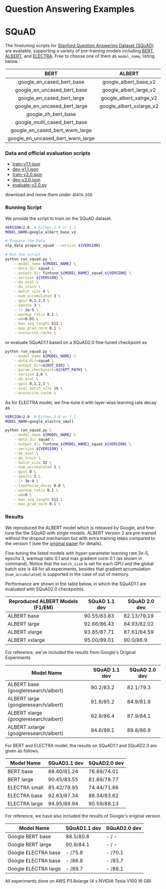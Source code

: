 # Question Answering Examples

# SQuAD
The finetuning scripts for [Stanford Question Answering Dataset (SQuAD)](https://rajpurkar.github.io/SQuAD-explorer/) are available,
supporting a variety of pre-training models including [BERT](https://github.com/google-research/electra), [ALBERT](https://github.com/google-research/albert),
and [ELECTRA](https://github.com/google-research/bert). Free to choose one of them as `model_name`, listing below.

|               BERT               |          ALBERT          |        ELECTRA       |
|:--------------------------------:|:------------------------:|:--------------------:|
| google_en_cased_bert_base        | google_albert_base_v2    | google_electra_small |
| google_en_uncased_bert_base      | google_albert_large_v2   | google_electra_base  |
| google_en_cased_bert_large       | google_albert_xalrge_v2  | google_electra_large |
| google_en_uncased_bert_large     | google_albert_xxlarge_v2 |                      |
| google_zh_bert_base              |                          |                      |
| google_multi_cased_bert_base     |                          |                      |
| google_en_cased_bert_wwm_large   |                          |                      |
| google_en_uncased_bert_wwm_large |                          |                      |

### Data and official evaluation scripts

*   [train-v1.1.json](https://rajpurkar.github.io/SQuAD-explorer/dataset/train-v1.1.json)
*   [dev-v1.1.json](https://rajpurkar.github.io/SQuAD-explorer/dataset/dev-v1.1.json)
*   [train-v2.0.json](https://rajpurkar.github.io/SQuAD-explorer/dataset/train-v2.0.json)
*   [dev-v2.0.json](https://rajpurkar.github.io/SQuAD-explorer/dataset/dev-v2.0.json)
*   [evaluate-v2.0.py](https://worksheets.codalab.org/rest/bundles/0x6b567e1cf2e041ec80d7098f031c5c9e/contents/blob/)

download and move them under `$DATA_DIR`

### Running Script
We provide the script to train on the SQuAD dataset.

```bash
VERSION=2.0  # Either 2.0 or 1.1
MODEL_NAME=google_albert_base_v2

# Prepare the Data
nlp_data prepare_squad --version ${VERSION}

# Run the script
python run_squad.py \
    --model_name ${MODEL_NAME} \
    --data_dir squad \
    --output_dir fintune_${MODEL_NAME}_squad_${VERSION} \
    --version ${VERSION} \
    --do_eval \
    --do_train \
    --batch_size 4 \
    --num_accumulated 3 \
    --gpus 0,1,2,3 \
    --epochs 3 \
    --lr 2e-5 \
    --warmup_ratio 0.1 \
    --wd=0.01 \
    --max_seq_length 512 \
    --max_grad_norm 0.1 \
    --overwrite_cache \
```
or evaluate SQuAD1.1 based on a SQuAD2.0 fine-tuned checkpoint as

```bash
python run_squad.py \
    --model_name ${MODEL_NAME} \
    --data_dir=squad \
    --output_dir=${OUT_DIR} \
    --param_checkpoint=${CKPT_PATH} \
    --version 2.0 \
    --do_eval \
    --gpus 0,1,2,3 \
    --eval_batch_size 16 \
    --overwrite_cache \
```

As for ELECTRA model, we fine-tune it with layer-wise learning rate decay as

```bash
VERSION=2.0  # Either 2.0 or 1.1
MODEL_NAME=google_electra_small

python run_squad.py \
    --model_name ${MODEL_NAME} \
    --data_dir squad \
    --output_dir fintune_${MODEL_NAME}_squad_${VERSION} \
    --version ${VERSION} \
    --do_eval \
    --do_train \
    --batch_size 32 \
    --num_accumulated 1 \
    --gpus 0 \
    --epochs 2 \
    --lr 3e-4 \
    --layerwise_decay 0.8 \
    --warmup_ratio 0.1 \
    --wd=0 \
    --max_seq_length 512 \
    --max_grad_norm 0.1 \
```


### Results
We reproduced the ALBERT model which is released by Google, and fine-tune the the SQuAD with single models. ALBERT Version 2 are pre-trained without the dropout mechanism but with extra training steps compared to the version 1 (see the [original paper](https://arxiv.org/abs/1909.11942) for details).

Fine-tuning the listed models with hyper-parameter learning rate 2e-5, epochs 3, warmup ratio 0.1 and max gradient norm 0.1 (as shown in command). Notice that the `batch_size` is set for each GPU and the global batch size is 48 for all experiments, besides that gradient accumulation (`num_accumulated`) is supported in the case of out of memory.

Performance are shown in the table below, in which the SQuAD1.1 are evaluated with SQuAD2.0 checkpoints.

|Reproduced ALBERT Models (F1/EM)  | SQuAD 1.1 dev | SQuAD 2.0 dev |
|----------------------------------|---------------|---------------|
|ALBERT base                       | 90.55/83.83   | 82.13/79.19   |
|ALBERT large                      | 92.66/86.43   | 84.93/82.02   |
|ALBERT xlarge                     | 93.85/87.71   | 87.61/84.59   |
|ALBERT xxlarge                    | 95.00/89.01   | 90.0/86.9     |

For reference, we've included the results from Google's Original Experiments

| Model Name | SQuAD 1.1 dev | SQuAD 2.0 dev|
|------------|---------------|--------------|
|ALBERT base (googleresearch/albert)    | 90.2/83.2     | 82.1/79.3    |
|ALBERT large (googleresearch/albert)   | 91.8/85.2     | 84.9/81.8    |
|ALBERT xlarge (googleresearch/albert)  | 92.9/86.4     | 87.9/84.1    |
|ALBERT xxlarge (googleresearch/albert) | 94.6/89.1     | 89.8/86.9    |

For BERT and ELECTRA model, the results on SQuAD1.1 and SQuAD2.0 are given as follows.

| Model Name    | SQuAD1.1 dev  | SQuAD2.0 dev |
|--------------------------|---------------|--------------|
|BERT base                 | 88.40/81.24   | 76.89/74.01  |
|BERT large                | 90.45/83.55   | 81.89/78.77  |
|ELECTRA small             | 85.42/78.95   | 74.44/71.86  |        
|ELECTRA base              | 92.63/87.34   | 86.34/83.62  |
|ELECTRA large             | 94.95/89.94   | 90.59/88.13  |

For reference, we have also included the results of Google's original version

| Model Name               | SQuAD1.1 dev   | SQuAD2.0 dev  |
|--------------------------|----------------|---------------|
|Google BERT base          |   88.5/80.8    |     - / -     |
|Google BERT large         |   90.9/84.1    |     - / -     |
|Google ELECTRA base       |     - /75.8    |     - /70.1   |
|Google ELECTRA base       |     - /86.8    |     - /83.7   |
|Google ELECTRA large      |     - /89.7    |     - /88.1   |

All experiments done on AWS P3.8xlarge (4 x NVIDIA Tesla V100 16 GB)
